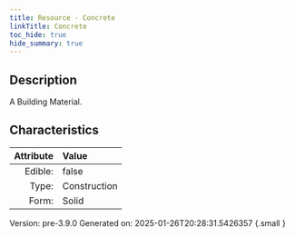 ```yaml
---
title: Resource - Concrete
linkTitle: Concrete
toc_hide: true
hide_summary: true
---
```


## Description
A Building Material.

## Characteristics

| Attribute      | Value |
|--------:|:------|
|Edible:|false|
|Type:|Construction|
|Form:|Solid|
 



    

Version: pre-3.9.0 Generated on: 2025-01-26T20:28:31.5426357
{.small }
